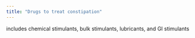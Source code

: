 ```yaml
---
title: "Drugs to treat constipation"
---
```

includes chemical stimulants, bulk stimulants, lubricants, and GI stimulants

